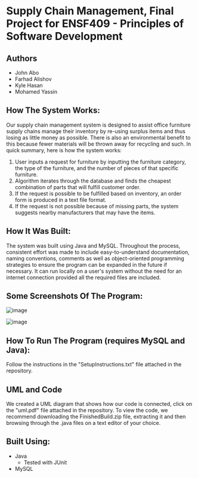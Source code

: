 # Supply Chain Management, Final Project for ENSF409 - Principles of Software Development

## Authors
   * John Abo
   * Farhad Alishov
   * Kyle Hasan
   * Mohamed Yassin
   
## How The System Works:
Our supply chain management system is designed to assist office furniture supply chains manage their inventory by re-using surplus items and thus losing as little money as possible. There is also an environmental benefit to this because fewer materials will be thrown away for recycling and such. In quick summary, here is how the system works:
1. User inputs a request for furniture by inputting the furniture category, the type of the furniture, and the number of pieces of that specific furniture.
2. Algorithm iterates through the database and finds the cheapest combination of parts that will fulfill customer order.
3. If the request is possible to be fulfilled based on inventory, an order form is produced in a text file format.
4. If the request is not possible because of missing parts, the system suggests nearby manufacturers that may have the items.

## How It Was Built:
The system was built using Java and MySQL. Throughout the process, consistent effort was made to include easy-to-understand documentation, naming conventions, comments as well as object-oriented programming strategies to ensure the program can be expanded in the future if necessary. It can run locally on a user's system without the need for an internet connection provided all the required files are included. 
## Some Screenshots Of The Program:

![image](https://user-images.githubusercontent.com/73013959/133030387-5f717255-5b5f-44ae-9d83-32a6d5bfe025.png)

![image](https://user-images.githubusercontent.com/73013959/133030404-b718bfa1-27f4-42c1-aa1c-5e32b64db6fd.png)


## How To Run The Program (requires MySQL and Java):
Follow the instructions in the "SetupInstructions.txt" file attached in the repository.

## UML and Code
We created a UML diagram that shows how our code is connected, click on the "uml.pdf" file attached in the repository. To view the code, we recommend downloading the FinishedBuild.zip file, extracting it and then browsing through the .java files on a text editor of your choice. 

## Built Using:
* Java
    * Tested with JUnit
* MySQL

